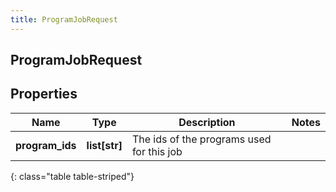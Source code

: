 ```yaml
---
title: ProgramJobRequest
---
```

## ProgramJobRequest

## Properties

|Name | Type | Description | Notes|
|------------ | ------------- | ------------- | -------------|
| **program_ids** | **list[str]** | The ids of the programs used for this job | |
{: class="table table-striped"}


